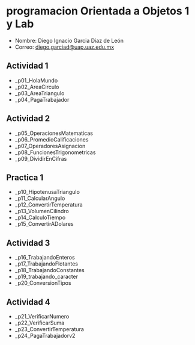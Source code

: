  # programacion Orientada a Objetos 1 y Lab

- Nombre: Diego Ignacio Garcia Diaz de León
- Correo: diego.garciad@uap.uaz.edu.mx

## Actividad 1
- _p01_HolaMundo
- _p02_AreaCirculo
- _p03_AreaTriangulo
- _p04_PagaTrabajador

## Actividad 2
- _p05_OperacionesMatematicas
- _p06_PromedioCalificaciones
- _p07_OperadoresAsignacion
- _p08_FuncionesTrigonometricas
- _p09_DividirEnCifras

## Practica 1
- _p10_HipotenusaTriangulo
- _p11_CalcularAngulo
- _p12_ConvertirTemperatura
- _p13_VolumenCilindro
- _p14_CalculoTiempo
- _p15_ConvertirADolares

## Actividad 3
- _p16_TrabajandoEnteros
- _p17_TrabajandoFlotantes
- _p18_TrabajandoConstantes
- _p19_trabajando_caracter
- _p20_ConversionTipos

## Actividad 4

- _p21_VerificarNumero
- _p22_VerificarSuma
- _p23_ConvertirTemperatura
- _p24_PagaTrabajadorv2
